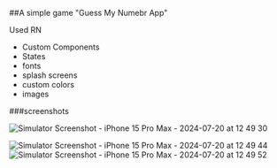 ##A simple game "Guess My Numebr App" 

Used RN
- Custom Components
- States
- fonts
- splash screens
- custom colors
- images


###screenshots 





![Simulator Screenshot - iPhone 15 Pro Max - 2024-07-20 at 12 49 30](https://github.com/user-attachments/assets/34030798-ab19-4bf3-977b-d96b89249eb7)



![Simulator Screenshot - iPhone 15 Pro Max - 2024-07-20 at 12 49 44](https://github.com/user-attachments/assets/adbcc046-a7b8-4218-bc0e-8dd8f4092d86)
![Simulator Screenshot - iPhone 15 Pro Max - 2024-07-20 at 12 49 52](https://github.com/user-attachments/assets/71eaf016-c727-4e7d-96e2-db839a7cdc37)

